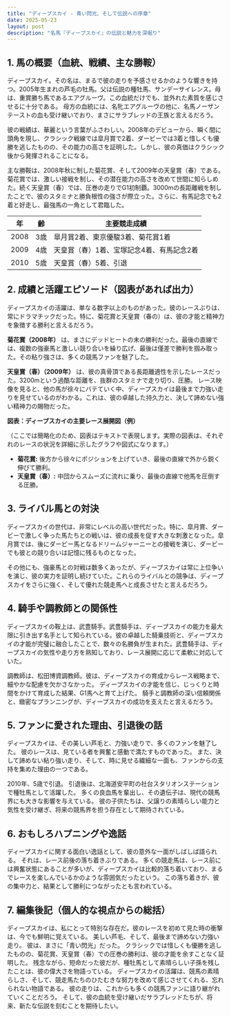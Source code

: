 ```yaml
---
title: "ディープスカイ - 青い閃光、そして伝説への序章"
date: 2025-05-23
layout: post
description: "名馬『ディープスカイ』の伝説と魅力を深堀り"
---
```


## 1. 馬の概要（血統、戦績、主な勝鞍）

ディープスカイ。その名は、まるで彼の走りを予感させるかのような響きを持つ。2005年生まれの芦毛の牡馬。父は伝説の種牡馬、サンデーサイレンス。母は、重賞勝ち馬であるエアグルーヴ。この血統だけでも、並外れた素質を感じさせるに十分である。  母方の血統には、名牝エアグルーヴの他に、名馬ノーザンテーストの血も受け継いでおり、まさにサラブレッドの王族と言えるだろう。

彼の戦績は、華麗という言葉がふさわしい。2008年のデビューから、瞬く間に頭角を現し、クラシック戦線では皐月賞で2着、ダービーでは3着と惜しくも優勝を逃したものの、その能力の高さを証明した。しかし、彼の真価はクラシック後から発揮されることになる。

主な勝鞍は、2008年秋に制した菊花賞、そして2009年の天皇賞（春）である。菊花賞では、激しい接戦を制し、その潜在能力の高さを改めて世間に知らしめた。続く天皇賞（春）では、圧巻の走りでG1初制覇。3000mの長距離戦を制したことで、彼のスタミナと勝負根性の強さが際立った。さらに、有馬記念でも2着と好走し、最強馬の一角として君臨した。

| 年 | 齢 | 主要競走成績 |
|---|---|---|
| 2008 | 3歳 | 皐月賞2着、東京優駿3着、菊花賞1着 |
| 2009 | 4歳 | 天皇賞（春）1着、宝塚記念4着、有馬記念2着 |
| 2010 | 5歳 |  天皇賞（春）5着、引退 |


## 2. 成績と活躍エピソード（図表があれば出力）

ディープスカイの活躍は、単なる数字以上のものがあった。彼のレースぶりは、常にドラマチックだった。特に、菊花賞と天皇賞（春の）は、彼の才能と精神力を象徴する勝利と言えるだろう。

**菊花賞（2008年）**  は、まさにデッドヒートの末の勝利だった。最後の直線では、複数の強豪馬と激しい競り合いを繰り広げ、最後は僅差で勝利を掴み取った。その粘り強さは、多くの競馬ファンを魅了した。

**天皇賞（春）（2009年）** は、彼の真骨頂である長距離適性を示したレースだった。3200mという過酷な距離を、抜群のスタミナで走り切り、圧勝。  レース映像を見ると、他の馬が徐々にバテていく中、ディープスカイは最後まで力強い走りを見せているのがわかる。これは、彼の卓越した持久力と、決して諦めない強い精神力の賜物だった。


**図表：ディープスカイの主要レース展開図（例）**

（ここでは簡略化のため、図表はテキストで表現します。実際の図表は、それぞれのレースの状況を詳細に示したグラフや図式になります。）

* **菊花賞:** 後方から徐々にポジションを上げていき、最後の直線で外から鋭く伸びて勝利。
* **天皇賞（春）:** 中団からスムーズに流れに乗り、最後の直線で他馬を圧倒する圧勝。


## 3. ライバル馬との対決

ディープスカイの世代は、非常にレベルの高い世代だった。特に、皐月賞、ダービーで激しく争った馬たちとの戦いは、彼の成長を促す大きな刺激となった。皐月賞では、後にダービー馬となるドリームジャーニーとの接戦を演じ、ダービーでも彼との競り合いは記憶に残るものとなった。

その他にも、強豪馬との対戦は数多くあったが、ディープスカイは常に上位争いを演じ、彼の実力を証明し続けていた。これらのライバルとの競争は、ディープスカイをさらに強く、そして優れた競走馬へと成長させたと言えるだろう。


## 4. 騎手や調教師との関係性

ディープスカイの鞍上は、武豊騎手。武豊騎手は、ディープスカイの能力を最大限に引き出す名手として知られている。彼の卓越した騎乗技術と、ディープスカイの才能が完璧に融合したことで、数々の名勝負が生まれた。武豊騎手は、ディープスカイの気性や走り方を熟知しており、レース展開に応じて柔軟に対応していた。

調教師は、松田博資調教師。彼は、ディープスカイの育成からレース戦略まで、細やかな配慮を欠かさなかった。  ディープスカイの才能を信じ、じっくりと時間をかけて育成した結果、G1馬へと育て上げた。  騎手と調教師の深い信頼関係と、緻密なプランニングが、ディープスカイの成功を支えたと言えるだろう。


## 5. ファンに愛された理由、引退後の話

ディープスカイは、その美しい芦毛と、力強い走りで、多くのファンを魅了した。  彼のレースは、見ている者を興奮と感動で満たすものであった。  また、決して諦めない粘り強い走り、そして、時に見せる繊細な一面も、ファンからの支持を集めた理由の一つである。

2010年、5歳で引退。  引退後は、北海道安平町の社台スタリオンステーションで種牡馬として活躍した。  多くの良血馬を輩出し、その遺伝子は、現代の競馬界にも大きな影響を与えている。  彼の子供たちは、父譲りの素晴らしい能力と気性を受け継ぎ、将来の競馬界を担う存在として期待されている。


## 6. おもしろハプニングや逸話

ディープスカイに関する面白い逸話として、彼の意外な一面がしばしば語られる。  それは、レース前後の落ち着きぶりである。  多くの競走馬は、レース前には興奮状態にあることが多いが、ディープスカイは比較的落ち着いており、まるでレースを楽しんでいるかのような雰囲気だったという。  この落ち着きが、彼の集中力と、結果として勝利につながったとも言われている。


## 7. 編集後記（個人的な視点からの総括）

ディープスカイは、私にとって特別な存在だ。彼のレースを初めて見た時の衝撃は、今でも鮮明に覚えている。  美しい芦毛、そして、最後まで諦めない力強い走り。  彼は、まさに「青い閃光」だった。  クラシックでは惜しくも優勝を逃したものの、菊花賞、天皇賞（春）での圧巻の勝利は、彼の才能を余すことなく証明した。  残念ながら、短命だった彼だが、種牡馬として素晴らしい子孫を残したことは、彼の偉大さを物語っている。  ディープスカイの活躍は、競馬の素晴らしさ、そして、競走馬たちのひたむきな努力を改めて感じさせてくれる、忘れられない物語である。  彼の走りは、これからも多くの競馬ファンに語り継がれていくことだろう。  そして、彼の血統を受け継いだサラブレッドたちが、将来、新たな伝説を刻むことを期待したい。
